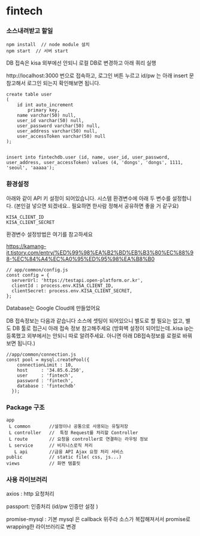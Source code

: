# fintech

### 소스내려받고 할일
```
npm install  // node module 설치
npm start  // 서버 start
```
DB 접속은 kisa 외부에선 안되니 로컬 DB로 변경하고 아래 쿼리 실행 

http://localhost:3000 번으로 접속하고, 로그인 버튼 누르고 id/pw  는 아래 insert 문 참고해서 로그인 되는지 확인해보면 됩니다.

```
create table user
(
	id int auto_increment
		primary key,
	name varchar(50) null,
	user_id varchar(50) null,
	user_password varchar(50) null,
	user_address varchar(50) null,
	user_accessToken varchar(50) null
);


insert into fintechdb.user (id, name, user_id, user_password, user_address, user_accessToken) values (4, 'dongs', 'dongs', 1111, 'seoul', 'aaaaa');

```


### 환경설정
아래와 같이 API 키 설정이 되어있습니다.
시스템 환경변수에 아래 두 변수를 설정합니다.
(본인걸 넣으면 되겠네요.. 필요하면 한사람 정해서 공유하면 좋을 거 같구요)

```
KISA_CLIENT_ID 
KISA_CLIENT_SECRET
```

환경변수 설정방법은 여기를 참고하세요

https://kamang-it.tistory.com/entry/%ED%99%98%EA%B2%BD%EB%B3%80%EC%88%98-%EC%84%A4%EC%A0%95%ED%95%98%EA%B8%B0

```
// app/common/config.js
const config = {
  serverUrl: 'https://testapi.open-platform.or.kr',
  clientId : process.env.KISA_CLIENT_ID,
  clientSecret: process.env.KISA_CLIENT_SECRET,
};
```

Database는 Google Cloud에 만들었어요

DB 접속정보는 다음과 같습니다 소스에 셋팅이 되어있으니
별도로 할 필요는 없고, 별도 DB 툴로 접근시 아래 접속 정보 참고해주세요
(방화벽 설정이 되어있는데..kisa ip는 등록했고 외부에서는 안되니 따로 알려주세요. 아니면 아래 DB접속정보를 로컬로 바꿔보면 됩니다.)


```
//app/common/connection.js
const pool = mysql.createPool({
    connectionLimit : 10,
    host     : '34.85.6.250',
    user     : 'fintech',
    password : 'fintech',
    database : 'fintechdb'
  });
```


### Package 구조
```
app
 L common       //설정이나 공통으로 사용되는 유틸저장
 L controller   //  특정 Request를 처리할 Controller
 L route        // 요청을 controller로 연결하는 라우팅 정보
 L service      // 비지니스로직 처리
   L api        //금융 API Ajax 요청 처리 서비스
public          // static file( css, js...)
views           // 화면 템플릿
```

### 사용 라이브러리
axios : http 요청처리

passport: 인증처리 (id/pw 인증만 설정 )

promise-mysql : 기본 mysql 은 callback 위주라 소스가 복잡해져서서 promise로 wrapping한 라이브러리로 변경

